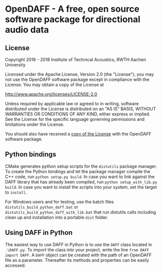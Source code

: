 
# OpenDAFF - A free, open source software package for directional audio data


## License 

Copyright 2016 - 2018 Institute of Technical Acoustics, RWTH Aachen University

Licensed under the Apache License, Version 2.0 (the "License");
you may not use the OpenDAFF software package except in compliance with the License.
You may obtain a copy of the License at

<http://www.apache.org/licenses/LICENSE-2.0>

Unless required by applicable law or agreed to in writing, software
distributed under the License is distributed on an "AS IS" BASIS,
WITHOUT WARRANTIES OR CONDITIONS OF ANY KIND, either express or implied.
See the License for the specific language governing permissions and
limitations under the License.

You should also have received a [copy of the License](LICENSE.md) with the OpenDAFF software package.


## Python bindings

CMake generates python setup scripts for the `distutils` package manager.
To create the Python bindings and let the package manager compile the C++ code, run `python setup.py build`. In case you want to link against the DAFF library that has already been compiled, run `python setup_with_lib.py build`. In case you want to install the scripts into your system, set the target to `install`.


For Windows users and for testing, use the batch files `distutils_build_python_daff.bat` or `distutils_build_python_daff_with_lib.bat` that run distutils calls including clean up and installation into a portable `dist` folder.


## Using DAFF in Python

The easiest way to use DAFF in Python is to use the `DAFF` class located in `.\DAFF.py`.
To import the class into your project, write the line `from DAFF import DAFF`. 
A `DAFF` object can be created with the path of an OpenDAFF file as a parameter. Thereafter its methods and properties can be easily accessed.
